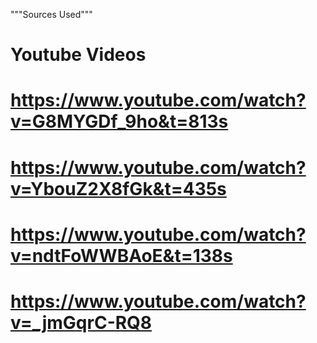 """Sources Used"""

# Youtube Videos
# https://www.youtube.com/watch?v=G8MYGDf_9ho&t=813s
# https://www.youtube.com/watch?v=YbouZ2X8fGk&t=435s
# https://www.youtube.com/watch?v=ndtFoWWBAoE&t=138s
# https://www.youtube.com/watch?v=_jmGqrC-RQ8

